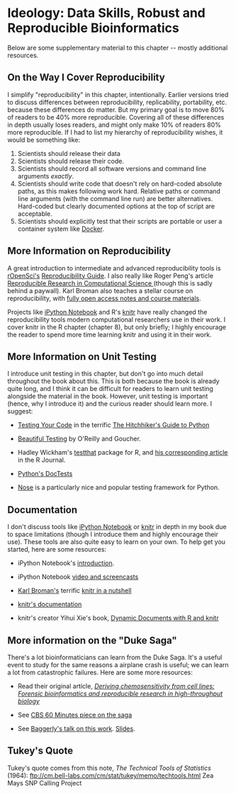 # Ideology: Data Skills, Robust and Reproducible Bioinformatics

Below are some supplementary material to this chapter -- mostly additional
resources.

## On the Way I Cover Reproducibility

I simplify "reproducibility" in this chapter, intentionally. Earlier versions
tried to discuss differences between reproducibility, replicability,
portability, etc. because these differences do matter. But my primary goal is
to move 80% of readers to be 40% more reproducible. Covering all of these
differences in depth usually loses readers, and might only make 10% of readers
80% more reproducible. If I had to list my hierarchy of reproducibility wishes,
it would be something like:

1. Scientists should release their data
2. Scientists should release their code.
3. Scientists should record all software versions and command line arguments
   *exactly*.
4. Scientists should write code that doesn't rely on hard-coded absolute paths,
   as this makes following work hard. Relative paths or command line arguments
(with the command line run) are better alternatives. Hard-coded but clearly
documented options at the top of script are acceptable.
5. Scientists should explicitly test that their scripts are portable or user a
   container system like [Docker](https://www.docker.com/).

## More Information on Reproducibility

A great introduction to intermediate and advanced reproducibility tools is
[rOpenSci's](http://ropensci.org/) [Reproducibility
Guide](http://ropensci.github.io/reproducibility-guide/). I also really like
Roger Peng's article [Reproducible Research in Computational Science
](http://www.sciencemag.org/content/334/6060/1226.abstract) (though this is
sadly behind a paywall). Karl Broman also teaches a stellar course on
reproducibility, with [fully open access notes and course
materials](http://kbroman.org/Tools4RR/).

Projects like [iPython Notebook](http://ipython.org/notebook.html) and R's
[knitr](http://www.amazon.com/exec/obidos/ASIN/1482203537/7210-20) have really
changed the reproducibility tools modern computational researchers use in their
work. I cover knitr in the R chapter (chapter 8), but only briefly; I highly
encourage the reader to spend more time learning knitr and using it in their
work.

## More Information on Unit Testing

I introduce unit testing in this chapter, but don't go into much detail
throughout the book about this. This is both because the book is already quite
long, and I think it can be difficult for readers to learn unit testing
alongside the material in the book. However, unit testing is important (hence,
why I introduce it) and the curious reader should learn more. I suggest:

 - [Testing Your Code](http://docs.python-guide.org/en/latest/writing/tests/)
   in the terrific [The Hitchhiker's Guide to
Python](http://docs.python-guide.org/en/latest/)

 - [Beautiful
   Testing](http://www.amazon.com/Beautiful-Testing-Professionals-Software-Practice/dp/0596159811)
by O'Reilly and Goucher.

 - Hadley Wickham's [testthat](https://github.com/hadley/testthat) package for R, and [his corresponding article](http://journal.r-project.org/archive/2011-1/RJournal_2011-1_Wickham.pdf) in the R Journal.

 - [Python's DocTests](https://docs.python.org/2/library/doctest.html)

 - [Nose](https://nose.readthedocs.org/en/latest/) is a particularly nice and
   popular testing framework for Python.

## Documentation

I don't discuss tools like [iPython Notebook](http://ipython.org/notebook.html)
or [knitr](http://yihui.name/knitr/) in depth in my book due to space
limitations (though I introduce them and highly encourage their use). These
tools are also quite easy to learn on your own. To help get you started, here
are some resources:

 - iPython Notebook's [introduction](http://ipython.org/ipython-doc/stable/interactive/tutorial.html).

 - iPython Notebook [video and screencasts](http://ipython.org/videos.html)

 - [Karl Broman's](https://twitter.com/kwbroman) terrific [knitr in a
   nutshell](http://kbroman.org/knitr_knutshell/)

 - [knitr's documentation](http://yihui.name/knitr/)

 - knitr's creator Yihui Xie's book, [Dynamic Documents with R and
   knitr](http://www.amazon.com/dp/1482203537/ref=cm_sw_su_dp)

## More information on the "Duke Saga"

There's a lot bioinformaticians can learn from the Duke Saga. It's a useful
event to study for the same reasons a airplane crash is useful; we can learn a
lot from catastrophic failures. Here are some more resources:

 - Read their original article, *[Deriving chemosensitivity from cell lines:
   Forensic bioinformatics and reproducible research in high-throughput
biology](http://projecteuclid.org/euclid.aoas/1267453942)*

 - See [CBS 60 Minutes piece on the saga](https://www.youtube.com/watch?v=66dPIFMJ_-A)

 - See [Baggerly's talk on this
   work](http://videolectures.net/cancerbioinformatics2010_baggerly_irrh/). [Slides](http://bioinformatics.mdanderson.org/Supplements/ReproRsch-All/Modified/StarterSet/baggerly_nebraska12.pdf).

## Tukey's Quote

Tukey's quote comes from this note, *The Technical Tools of Statistics* (1964):
ftp://cm.bell-labs.com/cm/stat/tukey/memo/techtools.html
Zea Mays SNP Calling Project

